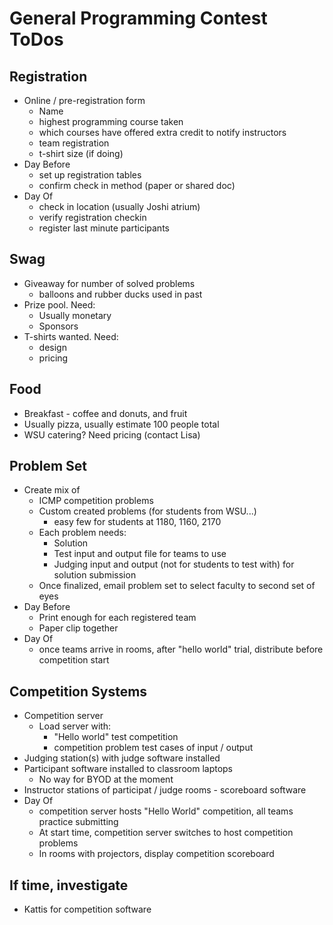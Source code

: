 # General Programming Contest ToDos

## Registration
- Online / pre-registration form
  - Name
  - highest programming course taken
  - which courses have offered extra credit to notify instructors
  - team registration
  - t-shirt size (if doing)
- Day Before
  - set up registration tables
  - confirm check in method (paper or shared doc)
- Day Of
  - check in location (usually Joshi atrium)
  - verify registration checkin
  - register last minute participants

## Swag
- Giveaway for number of solved problems
  - balloons and rubber ducks used in past
- Prize pool.  Need:
  - Usually monetary
  - Sponsors
- T-shirts wanted. Need:
  - design
  - pricing

## Food
- Breakfast - coffee and donuts, and fruit
- Usually pizza, usually estimate 100 people total
- WSU catering?  Need pricing (contact Lisa)

## Problem Set
- Create mix of
  - ICMP competition problems
  - Custom created problems (for students from WSU...)
     - easy few for students at 1180, 1160, 2170
  - Each problem needs:
    - Solution
    - Test input and output file for teams to use
    - Judging input and output (not for students to test with) for solution submission
  - Once finalized, email problem set to select faculty to second set of eyes
- Day Before
  - Print enough for each registered team
  - Paper clip together
- Day Of
  - once teams arrive in rooms, after "hello world" trial, distribute before competition start

## Competition Systems

- Competition server
  - Load server with:
    - "Hello world" test competition
    - competition problem test cases of input / output
- Judging station(s) with judge software installed
- Participant software installed to classroom laptops
  - No way for BYOD at the moment
- Instructor stations of participat / judge rooms - scoreboard software
- Day Of
  - competition server hosts "Hello World" competition, all teams practice submitting
  - At start time, competition server switches to host competition problems
  - In rooms with projectors, display competition scoreboard

## If time, investigate

- Kattis for competition software
